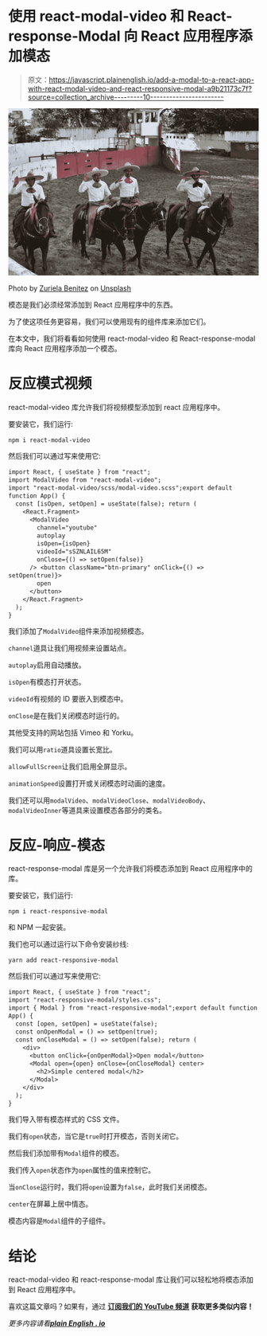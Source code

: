 # 使用 react-modal-video 和 React-response-Modal 向 React 应用程序添加模态

> 原文：<https://javascript.plainenglish.io/add-a-modal-to-a-react-app-with-react-modal-video-and-react-responsive-modal-a9b21173c7f?source=collection_archive---------10----------------------->

![](img/46383cfeaff554ffd9ecc354e814ca26.png)

Photo by [Zuriela Benitez](https://unsplash.com/@zuriela_10?utm_source=medium&utm_medium=referral) on [Unsplash](https://unsplash.com?utm_source=medium&utm_medium=referral)

模态是我们必须经常添加到 React 应用程序中的东西。

为了使这项任务更容易，我们可以使用现有的组件库来添加它们。

在本文中，我们将看看如何使用 react-modal-video 和 React-response-modal 库向 React 应用程序添加一个模态。

# 反应模式视频

react-modal-video 库允许我们将视频模型添加到 react 应用程序中。

要安装它，我们运行:

```
npm i react-modal-video
```

然后我们可以通过写来使用它:

```
import React, { useState } from "react";
import ModalVideo from "react-modal-video";
import "react-modal-video/scss/modal-video.scss";export default function App() {
  const [isOpen, setOpen] = useState(false); return (
    <React.Fragment>
      <ModalVideo
        channel="youtube"
        autoplay
        isOpen={isOpen}
        videoId="sSZNLAIL65M"
        onClose={() => setOpen(false)}
      /> <button className="btn-primary" onClick={() => setOpen(true)}>
        open
      </button>
    </React.Fragment>
  );
}
```

我们添加了`ModalVideo`组件来添加视频模态。

`channel`道具让我们用视频来设置站点。

`autoplay`启用自动播放。

`isOpen`有模态打开状态。

`videoId`有视频的 ID 要嵌入到模态中。

`onClose`是在我们关闭模态时运行的。

其他受支持的网站包括 Vimeo 和 Yorku。

我们可以用`ratio`道具设置长宽比。

`allowFullScreen`让我们启用全屏显示。

`animationSpeed`设置打开或关闭模态时动画的速度。

我们还可以用`modalVideo`、`modalVideoClose`、`modalVideoBody`、`modalVideoInner`等道具来设置模态各部分的类名。

# 反应-响应-模态

react-response-modal 库是另一个允许我们将模态添加到 React 应用程序中的库。

要安装它，我们运行:

```
npm i react-responsive-modal
```

和 NPM 一起安装。

我们也可以通过运行以下命令安装纱线:

```
yarn add react-responsive-modal
```

然后我们可以通过写来使用它:

```
import React, { useState } from "react";
import "react-responsive-modal/styles.css";
import { Modal } from "react-responsive-modal";export default function App() {
  const [open, setOpen] = useState(false);
  const onOpenModal = () => setOpen(true);
  const onCloseModal = () => setOpen(false); return (
    <div>
      <button onClick={onOpenModal}>Open modal</button>
      <Modal open={open} onClose={onCloseModal} center>
        <h2>Simple centered modal</h2>
      </Modal>
    </div>
  );
}
```

我们导入带有模态样式的 CSS 文件。

我们有`open`状态，当它是`true`时打开模态，否则关闭它。

然后我们添加带有`Modal`组件的模态。

我们传入`open`状态作为`open`属性的值来控制它。

当`onClose`运行时，我们将`open`设置为`false`，此时我们关闭模态。

`center`在屏幕上居中情态。

模态内容是`Modal`组件的子组件。

# 结论

react-modal-video 和 react-response-modal 库让我们可以轻松地将模态添加到 React 应用程序中。

喜欢这篇文章吗？如果有，通过 [**订阅我们的 YouTube 频道**](https://www.youtube.com/channel/UCtipWUghju290NWcn8jhyAw?sub_confirmation=true) **获取更多类似内容！**

*更多内容请看*[***plain English . io***](https://plainenglish.io/)
